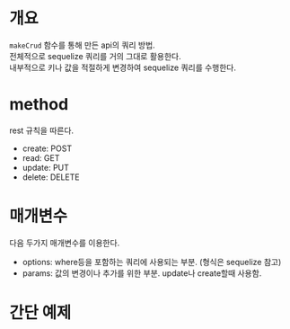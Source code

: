 # 개요
`makeCrud` 함수를 통해 만든 api의 쿼리 방법.  
전체적으로 sequelize 쿼리를 거의 그대로 활용한다.  
내부적으로 키나 값을 적절하게 변경하여 sequelize 쿼리를 수행한다.  

# method
rest 규칙을 따른다.  
- create: POST
- read: GET
- update: PUT
- delete: DELETE

# 매개변수
다음 두가지 매개변수를 이용한다.  
- options: where등을 포함하는 쿼리에 사용되는 부분. (형식은 sequelize 참고)  
- params: 값의 변경이나 추가를 위한 부분. update나 create할때 사용함.  

# 간단 예제
